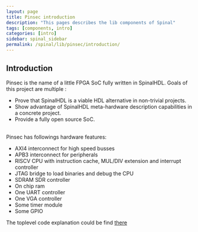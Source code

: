 ```yaml
---
layout: page
title: Pinsec introduction
description: "This pages describes the lib components of Spinal"
tags: [components, intro]
categories: [intro]
sidebar: spinal_sidebar
permalink: /spinal/lib/pinsec/introduction/
---
```


## Introduction

Pinsec is the name of a little FPGA SoC fully written in SpinalHDL. Goals of this project are multiple :

- Prove that SpinalHDL is a viable HDL alternative in non-trivial projects.
- Show advantage of SpinalHDL meta-hardware description capabilities in a concrete project.
- Provide a fully open source SoC.

<br>
Pinsec has followings hardware features:

- AXI4 interconnect for high speed busses
- APB3 interconnect for peripherals
- RISCV CPU with instruction cache, MUL/DIV extension and interrupt controller
- JTAG bridge to load binaries and debug the CPU
- SDRAM SDR controller
- On chip ram
- One UART controller
- One VGA controller
- Some timer module
- Some GPIO

The toplevel code explanation could be find [there](/SpinalDoc/spinal/lib/pinsec/hardware_toplevel/)
